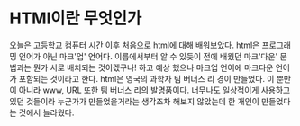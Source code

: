 # HTMl이란 무엇인가
오늘은 고등학교 컴퓨터 시간 이후 처음으로 html에 대해 배워보았다.
html은 프로그래밍 언어가 아닌 마크'업' 언어다. 이름에서부터 알 수 있듯이 전에 배웠던 마크'다운' 문법과는 뭔가 서로 배치되는 것이겠구나! 하고 예상 했으나 마크업 언어에 마크다운 언어가 포함되는 것이라고 한다.
html은 영국의 과학자 팀 버너스 리 경이 만들었다. 이 뿐만이 아니라 www, URL 또한 팀 버너스 리의 발명품이다.
너무나도 일상적이게 사용하고 있던 것들이라 누군가가 만들었을거라는 생각조차 해보지 않았는데 한 개인이 만들었다는 것에서 놀라웠다.